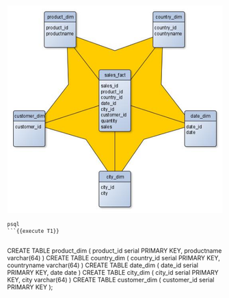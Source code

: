 ![star schema](./assets/star_schema.jpg)

```
psql
```{{execute T1}}


```
CREATE TABLE product_dim
(
   product_id serial PRIMARY KEY,
   productname varchar(64)
)
CREATE TABLE country_dim
(
   country_id serial PRIMARY KEY,
   countryname varchar(64)
)
CREATE TABLE date_dim
(
   date_id serial PRIMARY KEY,
   date date
)
CREATE TABLE city_dim
(
   city_id serial PRIMARY KEY,
   city varchar(64)
)
CREATE TABLE customer_dim
(
   customer_id serial PRIMARY KEY
);
```{{execute T1}}